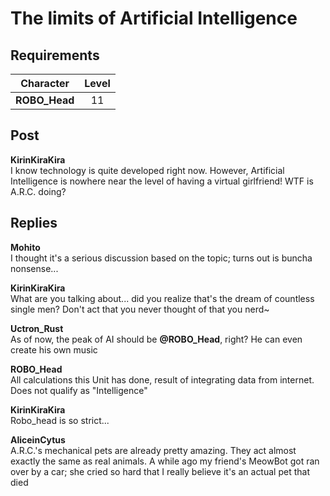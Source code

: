 # The limits of Artificial Intelligence
## Requirements
|  Character  |Level|
|-------------|:---:|
|**ROBO_Head**| 11  |

## Post
**KirinKiraKira**<br>
I know technology is quite developed right now. However, Artificial Intelligence is nowhere near the level of having a virtual girlfriend! WTF is A.R.C. doing?
## Replies
**Mohito**<br>
I thought it's a serious discussion based on the topic; turns out is buncha nonsense...  

**KirinKiraKira**<br>
What are you talking about... did you realize that's the dream of countless single men? Don't act that you never thought of that you nerd~

**Uctron_Rust**<br>
As of now, the peak of AI should be **@ROBO\_Head**, right? He can even create his own music

**ROBO_Head**<br>
All calculations this Unit has done, result of integrating data from internet. Does not qualify as "Intelligence"

**KirinKiraKira**<br>
Robo\_head is so strict...

**AliceinCytus**<br>
A.R.C.'s mechanical pets are already pretty amazing. They act almost exactly the same as real animals. A while ago my friend's MeowBot got ran over by a car; she cried so hard that I really believe it's an actual pet that died

